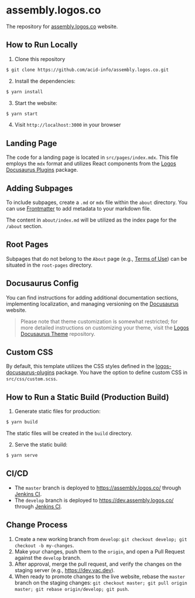 # assembly.logos.co

The repository for [assembly.logos.co](https://assembly.logos.co/) website.


## How to Run Locally

1. Clone this repository
```bash
$ git clone https://github.com/acid-info/assembly.logos.co.git
```

2. Install the dependencies:
```bash
$ yarn install
```

3. Start the website:
```bash
$ yarn start
```

4. Visit `http://localhost:3000` in your browser


## Landing Page

The code for a landing page is located in `src/pages/index.mdx`. This file employs the `mdx` format and utilizes React components from the [Logos Docusaurus Plugins](https://github.com/acid-info/logos-docusaurus-plugins/tree/main/packages/logos-docusaurus-theme/src/client/components/mdx) package.


## Adding Subpages

To include subpages, create a `.md` or `mdx` file within the `about` directory. You can use [Frontmatter](https://docusaurus.io/docs/markdown-features#front-matter) to add metadata to your markdown file.

The content in `about/index.md` will be utilized as the index page for the `/about` section.


## Root Pages

Subpages that do not belong to the `About` page (e.g., [Terms of Use](/root-pages/terms.md)) can be situated in the `root-pages` directory.


## Docusaurus Config

You can find instructions for adding additional documentation sections, implementing localization, and managing versioning on the [Docusaurus](https://docusaurus.io/docs) website.

> Please note that theme customization is somewhat restricted; for more detailed instructions on customizing your theme, visit the [Logos Docusaurus Theme](https://github.com/acid-info/logos-docusaurus-plugins/tree/main/packages/logos-docusaurus-theme/) repository.


## Custom CSS

By default, this template utilizes the CSS styles defined in the [logos-docusaurus-plugins](https://github.com/acid-info/logos-docusaurus-plugins/tree/main/packages/logos-docusaurus-theme/src/client/css) package. You have the option to define custom CSS in `src/css/custom.scss`.


## How to Run a Static Build (Production Build)

1. Generate static files for production:

```bash
$ yarn build
```

The static files will be created in the `build` directory.

2. Serve the static build:

```bash
$ yarn serve
```

## CI/CD

- The `master` branch is deployed to https://assembly.logos.co/ through [Jenkins CI](https://ci.infra.status.im/job/website/job/assembly.logos.co/).
- The `develop` branch is deployed to https://dev.assembly.logos.co/ through [Jenkins CI](https://ci.infra.status.im/job/website/job/dev.assembly.logos.co/).

## Change Process

1. Create a new working branch from `develop`: `git checkout develop; git checkout -b my-changes`.
2. Make your changes, push them to the `origin`, and open a Pull Request against the `develop` branch.
3. After approval, merge the pull request, and verify the changes on the staging server (e.g., https://dev.vac.dev).
4. When ready to promote changes to the live website, rebase the `master` branch on the staging changes: `git checkout master; git pull origin master; git rebase origin/develop; git push`.
